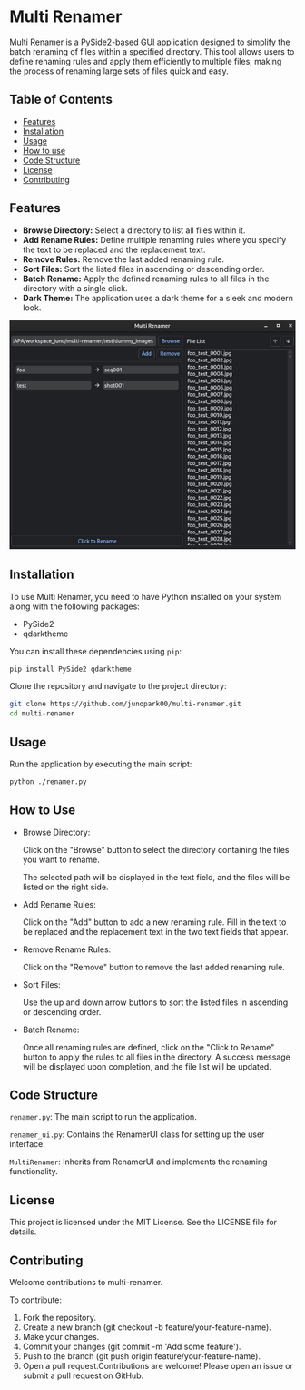 # Multi Renamer

Multi Renamer is a PySide2-based GUI application designed to simplify the batch renaming of files within a specified directory. This tool allows users to define renaming rules and apply them efficiently to multiple files, making the process of renaming large sets of files quick and easy.

## Table of Contents
- [Features](#features)
- [Installation](#installation)
- [Usage](#usage)
- [How to use](#how-to-use)
- [Code Structure](#code-structure)
- [License](#license)
- [Contributing](#contributing)

## Features

- **Browse Directory:** Select a directory to list all files within it.
- **Add Rename Rules:** Define multiple renaming rules where you specify the text to be replaced and the replacement text.
- **Remove Rules:** Remove the last added renaming rule.
- **Sort Files:** Sort the listed files in ascending or descending order.
- **Batch Rename:** Apply the defined renaming rules to all files in the directory with a single click.
- **Dark Theme:** The application uses a dark theme for a sleek and modern look.

<center>

![renamer_ui](./resources/renamer_01.png)

</center>


## Installation

To use Multi Renamer, you need to have Python installed on your system along with the following packages:

- PySide2
- qdarktheme

You can install these dependencies using `pip`:

```bash
pip install PySide2 qdarktheme
```
Clone the repository and navigate to the project directory:

```bash
git clone https://github.com/junopark00/multi-renamer.git
cd multi-renamer
```

## Usage
Run the application by executing the main script:

```bash
python ./renamer.py
```

## How to Use
- Browse Directory:

  Click on the "Browse" button to select the directory containing the files you want to rename.

  The selected path will be displayed in the text field, and the files will be listed on the right side.

- Add Rename Rules:

  Click on the "Add" button to add a new renaming rule.
  Fill in the text to be replaced and the replacement text in the two text 
  fields that appear.

- Remove Rename Rules:

  Click on the "Remove" button to remove the last added renaming rule.

- Sort Files:

  Use the up and down arrow buttons to sort the listed files in ascending or descending order.

- Batch Rename:

  Once all renaming rules are defined, click on the "Click to Rename" button to apply the rules to all files in the directory.
  A success message will be displayed upon completion, and the file list will be updated.


## Code Structure
`renamer.py`: The main script to run the application.

`renamer_ui.py`: Contains the RenamerUI class for setting up the user interface.

`MultiRenamer`: Inherits from RenamerUI and implements the renaming functionality.

## License
This project is licensed under the MIT License. See the LICENSE file for details.

## Contributing
Welcome contributions to multi-renamer.

To contribute:

1. Fork the repository.
2. Create a new branch (git checkout -b feature/your-feature-name).
3. Make your changes.
4. Commit your changes (git commit -m 'Add some feature').
5. Push to the branch (git push origin feature/your-feature-name).
6. Open a pull request.Contributions are welcome! Please open an issue or submit a pull request on GitHub.
